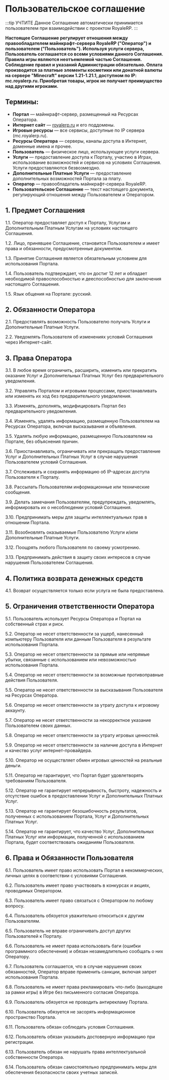 # Пользовательское соглашение

:::tip УЧТИТЕ
Данное Соглашение автоматически принимается пользователем при взаимодействии с проектом RoyaleRP.
:::

**Настоящее Соглашение регулирует отношения между правообладателем майнкрафт-сервера RoyaleRP ("Оператор") и пользователем ("Пользователь").
Используя услуги сервера, Пользователь соглашается со всеми условиями данного Соглашения.
Правила игры являются неотъемлемой частью Соглашения. Соблюдение правил и указаний Администрации обязательно.
Оплата производится за платные элементы косметики или донатной валюты на сервере "Minecraft" версии 1.21-1.21.1, доступном по IP: mc.royalerp.ru. Приобретая товары, игрок не получает преимущество над другими игроками.**

## Термины:
- **Портал** — майнкрафт-сервер, размещенный на Ресурсах Оператора.
- **Интернет сайт** — [royalerp.ru](https://royalerp.ru) и его поддомены.
- **Игровые ресурсы** — все сервисы, доступные по IP сервера (mc.royalerp.ru).
- **Ресурсы Оператора** — серверы, каналы доступа в Интернет, доменные имена и прочее.
- **Пользователь** — физическое лицо, использующее услуги сервера.
- **Услуги** — предоставление доступа к Порталу, участию в Играх, использование возможностей и сервисов на условиях Соглашения. Услуги предоставляются безвозмездно.
- **Дополнительные Платные Услуги** — предоставление дополнительных возможностей Портала за плату.
- **Оператор** — правообладатель майнкрафт-сервера RoyaleRP.
- **Пользовательское Соглашение** — текст настоящего документа, регулирующий отношения между Пользователем и Оператором.


## 1. Предмет Соглашения

1.1. Оператор предоставляет доступ к Порталу, Услугам и Дополнительным Платным Услугам на условиях настоящего Соглашения. 

1.2. Лицо, принявшее Соглашение, становится Пользователем и имеет права и обязанности, предусмотренные документом. 

1.3. Принятие Соглашения является обязательным условием для использования Портала. 

1.4. Пользователь подтверждает, что он достиг 12 лет и обладает необходимой правоспособностью и дееспособностью для заключения настоящего Соглашения. 

1.5. Язык общения на Портале: русский.

## 2. Обязанности Оператора

2.1. Предоставлять возможность Пользователю получать Услуги и Дополнительные Платные Услуги.

2.2. Уведомлять Пользователя об изменениях условий Соглашения через Интернет-сайт.

## 3. Права Оператора

3.1. В любое время ограничить, расширить, изменить или прекратить оказание Услуг и Дополнительных Платных Услуг без предварительного уведомления. 

3.2. Управлять Порталом и игровыми процессами, приостанавливать или изменять их ход без предварительного уведомления. 

3.3. Изменять, дополнять, модифицировать Портал без предварительного уведомления. 

3.4. Изменять, удалять информацию, размещенную Пользователем на Ресурсах Оператора, включая высказывания и объявления. 

3.5. Удалять любую информацию, размещенную Пользователем на Портале, без объяснения причин. 

3.6. Приостанавливать, ограничивать или прекращать предоставление Услуг и Дополнительных Платных Услуг в случае нарушения Пользователем условий Соглашения. 

3.7. Отслеживать и сохранять информацию об IP-адресах доступа Пользователя к Порталу. 

3.8. Рассылать Пользователям информационные или технические сообщения. 

3.9. Делать замечания Пользователям, предупреждать, уведомлять, информировать их о несоблюдении условий Соглашения. 

3.10. Предпринимать меры для защиты интеллектуальных прав в отношении Портала. 

3.11. Возобновлять оказываемые Пользователю Услуги и/или Дополнительные Платные Услуги.

3.12. Поощрять любого Пользователя по своему усмотрению. 

3.13. Предпринимать действия в защиту своих интересов в случае нарушения Пользователем Соглашения.

## 4. Политика возврата денежных средств

4.1. Возврат осуществляется только если услуга не была предоставлена.

## 5. Ограничения ответственности Оператора

5.1. Пользователь использует Ресурсы Оператора и Портал на собственный страх и риск. 

5.2. Оператор не несет ответственности за ущерб, нанесенный компьютеру Пользователя или данным Пользователя в результате использования Портала. 

5.3. Оператор не несет ответственности за прямые или непрямые убытки, связанные с использованием или невозможностью использования Портала. 

5.4. Оператор не несет ответственности за возможные противоправные действия Пользователя. 

5.5. Оператор не несет ответственности за высказывания Пользователя на Ресурсах Оператора. 

5.6. Оператор не несет ответственности за утрату доступа к игровому аккаунту. 

5.7. Оператор не несет ответственности за некорректное указание Пользователем своих данных.

5.8. Оператор не несет ответственности за утрату игровых ценностей. 

5.9. Оператор не несет ответственности за наличие доступа в Интернет и качество услуг интернет-провайдера. 

5.10. Оператор не осуществляет обмен игровых ценностей на реальные деньги. 

5.11. Оператор не гарантирует, что Портал будет удовлетворять требованиям Пользователя. 

5.12. Оператор не гарантирует непрерывность, быстроту, надежность и отсутствие ошибок в предоставлении Услуг и Дополнительных Платных Услуг. 

5.13. Оператор не гарантирует безошибочность результатов, полученных с использованием Портала, Услуг и Дополнительных Платных Услуг. 

5.14. Оператор не гарантирует, что качество Услуг, Дополнительных Платных Услуг или информации, полученной с использованием Портала, будет соответствовать ожиданиям Пользователя.

## 6. Права и Обязанности Пользователя

6.1. Пользователь имеет право использовать Портал в некоммерческих, личных целях в соответствии с условиями Соглашения. 

6.2. Пользователь имеет право участвовать в конкурсах и акциях, проводимых Оператором. 

6.3. Пользователь имеет право связаться с Оператором по любому вопросу. 

6.4. Пользователь обязуется уважительно относиться к другим Пользователям. 

6.5. Пользователь не вправе ограничивать доступ других Пользователей к Порталу. 

6.6. Пользователь не имеет права использовать баги (ошибки программного обеспечения) и обязан незамедлительно сообщать о них Оператору. 

6.7. Пользователь соглашается, что в случае нарушения своих обязанностей, Оператор вправе применить санкции, включая запрет использования Портала. 

6.8. Пользователь не имеет права рекламировать что-либо (выходящее за рамки игры) в Игре без письменного согласия Оператора. 

6.9. Пользователь обязуется не проводить антирекламу Портала.

6.10. Пользователь обязуется не засорять информационное пространство Портала.
 
6.11. Пользователь обязан соблюдать условия Соглашения. 

6.12. Пользователь обязан указывать достоверную информацию при регистрации. 

6.13. Пользователь обязан не нарушать права интеллектуальной собственности Оператора. 

6.14. Пользователь обязан самостоятельно предпринимать меры для обеспечения безопасности своих учетных записей.